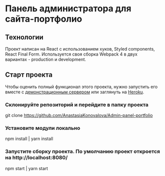 # Панель администратора для сайта-портфолио

## Технологии

Проект написан на React с использованием хуков, Styled components, React Final Form. Используется своя сборка Webpack 4 в двух вариантах - production и development.

## Старт проекта

Чтобы оценить полный функционал этого проекта, нужно запустить его вместе с [демонстрационным сервером](https://github.com/AnastasiaKonovalova/Backend-for-portfolio) или заглянуть на [Heroku](https://portfolio-one.herokuapp.com/).

### Склонируйте репозиторий и перейдите в папку проекта

git clone https://github.com/AnastasiaKonovalova/Admin-panel-portfolio

### Установите модули локально

npm install | yarn install

### Запустите сборку проекта. По умолчанию проект откроется на http://localhost:8080/

npm start | yarn start
